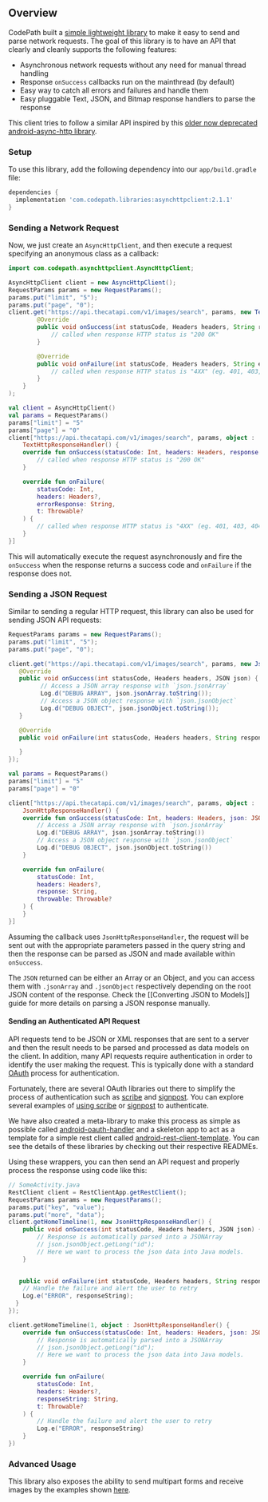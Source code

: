 ## Overview

CodePath built a [simple lightweight library](https://github.com/codepath/AsyncHttpClient) to make it easy to send and parse network requests.  The goal of this library is to have an API that clearly and cleanly supports the following features:

 * Asynchronous network requests without any need for manual thread handling
 * Response `onSuccess` callbacks run on the mainthread (by default)
 * Easy way to catch all errors and failures and handle them
 * Easy pluggable Text, JSON, and Bitmap response handlers to parse the response
 
This client tries to follow a similar API inspired by this [older now deprecated android-async-http library](https://github.com/android-async-http/android-async-http).

### Setup

To use this library, add the following dependency into our `app/build.gradle` file:

```gradle
dependencies {
  implementation 'com.codepath.libraries:asynchttpclient:2.1.1'
}
```

### Sending a Network Request

Now, we just create an `AsyncHttpClient`, and then execute a request specifying an anonymous class as a callback:

```java
import com.codepath.asynchttpclient.AsyncHttpClient;

AsyncHttpClient client = new AsyncHttpClient();
RequestParams params = new RequestParams();
params.put("limit", "5");
params.put("page", "0");
client.get("https://api.thecatapi.com/v1/images/search", params, new TextHttpResponseHandler() {
        @Override
        public void onSuccess(int statusCode, Headers headers, String response) {
            // called when response HTTP status is "200 OK"
        }

        @Override
        public void onFailure(int statusCode, Headers headers, String errorResponse, Throwable t) {
            // called when response HTTP status is "4XX" (eg. 401, 403, 404)
        }	
    }
);
```
```kotlin
val client = AsyncHttpClient()
val params = RequestParams()
params["limit"] = "5"
params["page"] = "0"
client["https://api.thecatapi.com/v1/images/search", params, object :
    TextHttpResponseHandler() {
    override fun onSuccess(statusCode: Int, headers: Headers, response: String) {
        // called when response HTTP status is "200 OK"
    }

    override fun onFailure(
        statusCode: Int,
        headers: Headers?,
        errorResponse: String,
        t: Throwable?
    ) {
        // called when response HTTP status is "4XX" (eg. 401, 403, 404)
    }
}]
```

This will automatically execute the request asynchronously and fire the `onSuccess` when the response returns a success code and `onFailure` if the response does not.

### Sending a JSON Request

Similar to sending a regular HTTP request, this library can also be used for sending JSON API requests:

```java
RequestParams params = new RequestParams();
params.put("limit", "5");
params.put("page", "0");

client.get("https://api.thecatapi.com/v1/images/search", params, new JsonHttpResponseHandler() {
   @Override
   public void onSuccess(int statusCode, Headers headers, JSON json) {
         // Access a JSON array response with `json.jsonArray` 
         Log.d("DEBUG ARRAY", json.jsonArray.toString());
         // Access a JSON object response with `json.jsonObject` 
         Log.d("DEBUG OBJECT", json.jsonObject.toString());
   }

   @Override
   public void onFailure(int statusCode, Headers headers, String response, Throwable throwable) {

   }
});
```
```kotlin
val params = RequestParams()
params["limit"] = "5"
params["page"] = "0"

client["https://api.thecatapi.com/v1/images/search", params, object :
    JsonHttpResponseHandler() {
    override fun onSuccess(statusCode: Int, headers: Headers, json: JSON) {
        // Access a JSON array response with `json.jsonArray` 
        Log.d("DEBUG ARRAY", json.jsonArray.toString())
        // Access a JSON object response with `json.jsonObject` 
        Log.d("DEBUG OBJECT", json.jsonObject.toString())
    }

    override fun onFailure(
        statusCode: Int,
        headers: Headers?,
        response: String,
        throwable: Throwable?
    ) {
    }
}]
```

Assuming the callback uses `JsonHttpResponseHandler`, the request will be sent out with the appropriate parameters passed in the query string and then the response can be parsed as JSON and made available within `onSuccess`. 

The `JSON` returned can be either an Array or an Object, and you can access them with `.jsonArray` and `.jsonObject` respectively depending on the root JSON content of the response. Check the [[Converting JSON to Models]] guide for more details on parsing a JSON response manually.


#### Sending an Authenticated API Request

API requests tend to be JSON or XML responses that are sent to a server and then the result needs to be parsed and processed as data models on the client. In addition, many API requests require authentication in order to identify the user making the request. This is typically done with a standard [OAuth](http://oauth.net/2/) process for authentication.

Fortunately, there are several OAuth libraries out there to simplify the process of authentication such as [scribe](https://github.com/fernandezpablo85/scribe-java) and [signpost](https://code.google.com/p/oauth-signpost/). You can explore several examples of [using scribe](https://github.com/fernandezpablo85/scribe-java/tree/master/src/test/java/org/scribe/examples) or [signpost](https://github.com/mttkay/signpost-examples) to authenticate.

We have also created a meta-library to make this process as simple as possible called [android-oauth-handler](https://github.com/codepath/android-oauth-handler) and a skeleton app to act as a template for a simple rest client called [android-rest-client-template](https://github.com/codepath/android-rest-client-template). You can see the details of these libraries by checking out their respective READMEs.

Using these wrappers, you can then send an API request and properly process the response using code like this:

```java
// SomeActivity.java
RestClient client = RestClientApp.getRestClient();
RequestParams params = new RequestParams();
params.put("key", "value");
params.put("more", "data");
client.getHomeTimeline(1, new JsonHttpResponseHandler() {
    public void onSuccess(int statusCode, Headers headers, JSON json) {
        // Response is automatically parsed into a JSONArray
        // json.jsonObject.getLong("id");
        // Here we want to process the json data into Java models.
    }
 

   public void onFailure(int statusCode, Headers headers, String responseString, Throwable t)  {
    // Handle the failure and alert the user to retry
    Log.e("ERROR", responseString);
  }
});
```
```kotlin
client.getHomeTimeline(1, object : JsonHttpResponseHandler() {
    override fun onSuccess(statusCode: Int, headers: Headers, json: JSON) {
        // Response is automatically parsed into a JSONArray
        // json.jsonObject.getLong("id");
        // Here we want to process the json data into Java models.
    }

    override fun onFailure(
        statusCode: Int,
        headers: Headers?,
        responseString: String,
        t: Throwable?
    ) {
        // Handle the failure and alert the user to retry
        Log.e("ERROR", responseString)
    }
})
```

### Advanced Usage

This library also exposes the ability to send multipart forms and receive images by the examples shown [here](https://github.com/codepath/AsyncHttpClient/blob/master/example/src/main/java/com/codepath/example/TestActivity.java).  
